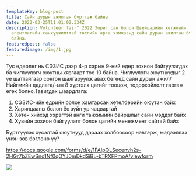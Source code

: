 ```yaml
---
templateKey: blog-post
title: Сайн дурын ажилтан бүртгэж байна
date: 2022-03-25T11:01:02.334Z
description: Volunteer fair" 2022 Зориг сан болон Швейцарийн хөгжлийн
  агентлагийн санхүүжилттэй төслийн арга хэмжээнд сайн дурын ажилтан бүртгэж
  байна.
featuredpost: false
featuredimage: /img/1.jpg
---
```

Тус өдөрлөг нь СЭЗИС дээр 4-р сарын 9-ний өдөр зохион байгуулагдах ба чиглүүлэгч оюутны хязгаарт тоо 10 байна. Чиглүүлэгч оюутнуудыг 2 үе шаттайгаар сонгон шалгаруулж авах бөгөөд сайн дурын ажил/Нийгмийн дадлага/-ын 8 хүртэлх цагийг тооцож, тодорхойлолт гаргаж өгөх болно.Тавигдах шаардлага:

1. СЭЗИС-ийн өдрийн болон хамтарсан хөтөлбөрийн оюутан байх
2. Харилцааны болон ёс зүйн ур чадвартай
3. Хөтөч хийхэд хэрэгтэй анги танхимийн байршлыг сайн мэддэг байх
4. Хувийн зохион байгуулалт болон цагийн менежмент сайтай байх

Бүртгүүлэх хүсэлтэй оюутнууд дараах холбоосоор нэвтэрж, мэдээллээ үнэн зөв бөглөнө үү?

<https://docs.google.com/forms/d/e/1FAIpQLSecenvh2s-2HGr7bZEwSno1Nf0qOYJ0mDkdSiBL-bTRXFPmoA/viewform>

![](/img/277300680_2149574745208592_3199442992041181464_n.png)